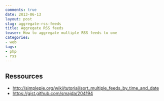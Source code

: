 ```yaml
---
comments: true 
date: 2013-06-13 
layout: post 
slug: aggregate-rss-feeds 
title: Aggregate RSS feeds 
teaser: How to aggregate multiple RSS feeds to one 
categories:
- web
tags:
- php
- rss
---
```


## Ressources

 * http://simplepie.org/wiki/tutorial/sort_multiple_feeds_by_time_and_date
 * https://gist.github.com/smajda/204194
